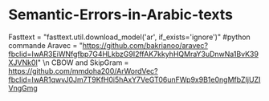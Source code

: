 # Semantic-Errors-in-Arabic-texts

Fasttext = "fasttext.util.download_model('ar', if_exists='ignore')" #python commande 
Aravec = "https://github.com/bakrianoo/aravec?fbclid=IwAR3EiWNfgfbp7G4HLkbzG9I2ffAK7kkyhHQMraY3uDnwNa1BvK39XJVNk0I" \n
CBOW and SkipGram = https://github.com/mmdoha200/ArWordVec?fbclid=IwAR1qwvJ0Jm7T9KfH0i5hAxY7VeGT06unFWp9x9B1e0ngMfbZIjUZIVngGmg
